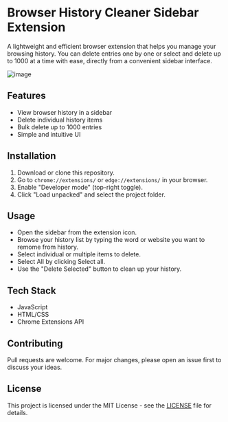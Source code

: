 # Browser History Cleaner Sidebar Extension

A lightweight and efficient browser extension that helps you manage your browsing history. You can delete entries one by one or select and delete up to 1000 at a time with ease, directly from a convenient sidebar interface.

![image](https://github.com/user-attachments/assets/a9118feb-bb8b-4e05-80d1-030c4e41bd62)

## Features

- View browser history in a sidebar
- Delete individual history items
- Bulk delete up to 1000 entries
- Simple and intuitive UI

## Installation

1. Download or clone this repository.
2. Go to `chrome://extensions/`  or `edge://extensions/` in your browser.
3. Enable "Developer mode" (top-right toggle).
4. Click "Load unpacked" and select the project folder.

## Usage

- Open the sidebar from the extension icon.
- Browse your history list by typing the word or website you want to remome from history.
- Select individual or multiple items to delete.
- Select All by clicking Select all.
- Use the "Delete Selected" button to clean up your history.

## Tech Stack

- JavaScript
- HTML/CSS
- Chrome Extensions API

## Contributing

Pull requests are welcome. For major changes, please open an issue first to discuss your ideas.

## License

This project is licensed under the MIT License - see the [LICENSE](LICENSE) file for details.
